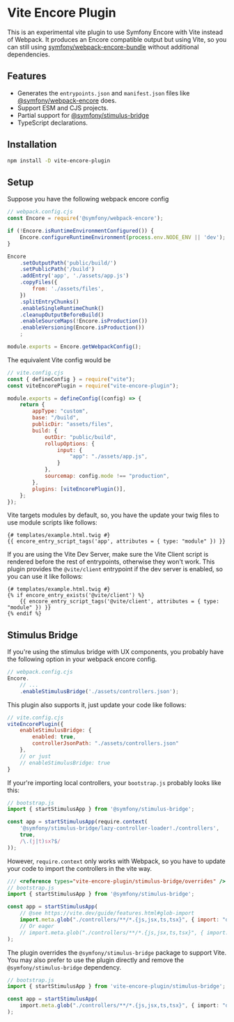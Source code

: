 # Vite Encore Plugin

This is an experimental vite plugin to use Symfony Encore with Vite instead of Webpack. It produces an Encore compatible output but using Vite, so you can still using [symfony/webpack-encore-bundle](https://github.com/symfony/webpack-encore-bundle) without additional dependencies.

## Features

- Generates the `entrypoints.json` and `manifest.json` files like [@symfony/webpack-encore](https://github.com/symfony/webpack-encore) does.
- Support ESM and CJS projects.
- Partial support for [@symfony/stimulus-bridge](https://github.com/symfony/stimulus-bridge)
- TypeScript declarations.

## Installation

```bash
npm install -D vite-encore-plugin
```

## Setup

Suppose you have the following webpack encore config

```js
// webpack.config.cjs
const Encore = require('@symfony/webpack-encore');

if (!Encore.isRuntimeEnvironmentConfigured()) {
    Encore.configureRuntimeEnvironment(process.env.NODE_ENV || 'dev');
}

Encore
    .setOutputPath('public/build/')
    .setPublicPath('/build')
    .addEntry('app', './assets/app.js')
    .copyFiles({
        from: './assets/files',
    })
    .splitEntryChunks()
    .enableSingleRuntimeChunk()
    .cleanupOutputBeforeBuild()
    .enableSourceMaps(!Encore.isProduction())
    .enableVersioning(Encore.isProduction())
    ;

module.exports = Encore.getWebpackConfig();

```

The equivalent Vite config would be

```js
// vite.config.cjs
const { defineConfig } = require("vite");
const viteEncorePlugin = require("vite-encore-plugin");

module.exports = defineConfig((config) => {
    return {
        appType: "custom",
        base: "/build",
        publicDir: "assets/files",
        build: {
            outDir: "public/build",
            rollupOptions: {
                input: {
                    "app": "./assets/app.js",
                }
            },
            sourcemap: config.mode !== "production",
        },
        plugins: [viteEncorePlugin()],
    };
});
```

Vite targets modules by default, so, you have the update your twig files to use module scripts like follows:

```twig
{# templates/example.html.twig #}
{{ encore_entry_script_tags('app', attributes = { type: "module" }) }}
```

If you are using the Vite Dev Server, make sure the Vite Client script is rendered before the rest of entrypoints, otherwise they won't work. 
This plugin provides the `@vite/client` entrypoint if the dev server is enabled, so you can use it like follows:

```twig
{# templates/example.html.twig #}
{% if encore_entry_exists('@vite/client') %}
    {{ encore_entry_script_tags('@vite/client', attributes = { type: "module" }) }}
{% endif %}
```

## Stimulus Bridge

If you're using the stimulus bridge with UX components, you probably have the following option in your webpack encore config.

```js
// webpack.config.cjs
Encore.
    // ...
    .enableStimulusBridge('./assets/controllers.json');
```

This plugin also supports it, just update your code like follows:

```js
// vite.config.cjs
viteEncorePlugin({
    enableStimulusBridge: {
        enabled: true,
        controllerJsonPath: "./assets/controllers.json"
    },
    // or just
    // enableStimulusBridge: true
}
```

If your're importing local controllers, your `bootstrap.js` probably looks like this:

```js
// bootstrap.js
import { startStimulusApp } from '@symfony/stimulus-bridge';

const app = startStimulusApp(require.context(
    '@symfony/stimulus-bridge/lazy-controller-loader!./controllers',
    true,
    /\.(j|t)sx?$/
));
```

However, `require.context` only works with Webpack, so you have to update your code to import the controllers in the vite way.

```js
/// <reference types="vite-encore-plugin/stimulus-bridge/overrides" />
// bootstrap.js
import { startStimulusApp } from '@symfony/stimulus-bridge';

const app = startStimulusApp(
    // @see https://vite.dev/guide/features.html#glob-import
    import.meta.glob("./controllers/**/*.{js,jsx,ts,tsx}", { import: "default" })
    // Or eager
    // import.meta.glob("./controllers/**/*.{js,jsx,ts,tsx}", { import: "default", eager: true })
);
```

The plugin overrides the `@symfony/stimulus-bridge` package to support Vite. You may also prefer to use the plugin directly and remove the `@symfony/stimulus-bridge` dependency.

```typescript
// bootstrap.js
import { startStimulusApp } from 'vite-encore-plugin/stimulus-bridge';

const app = startStimulusApp(
    import.meta.glob("./controllers/**/*.{js,jsx,ts,tsx}", { import: "default" })
);
```
